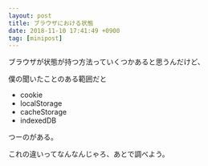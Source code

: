 ```yaml
---
layout: post
title: ブラウザにおける状態
date: 2018-11-10 17:41:49 +0900
tag: [minipost]
---
```


ブラウザが状態が持つ方法っていくつかあると思うんだけど、

僕の聞いたことのある範囲だと

- cookie
- localStorage
- cacheStorage
- indexedDB

つーのがある。

これの違いってなんなんじゃろ、あとで調べよう。
